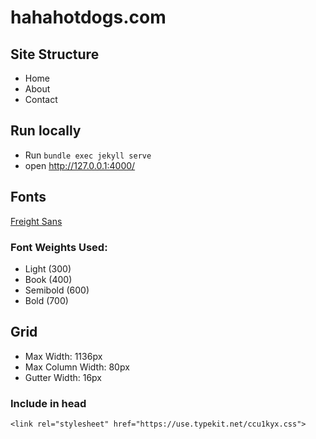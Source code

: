 # hahahotdogs.com

Site Structure
------
- Home
- About
- Contact

Run locally
------
- Run `bundle exec jekyll serve`
- open http://127.0.0.1:4000/

Fonts
------
[Freight Sans](https://fonts.adobe.com/fonts/freight-sans)

### Font Weights Used:
- Light (300)
- Book (400)
- Semibold (600)
- Bold (700)


Grid
------
- Max Width: 1136px
- Max Column Width: 80px
- Gutter Width: 16px


### Include in head
`<link rel="stylesheet" href="https://use.typekit.net/ccu1kyx.css">`
